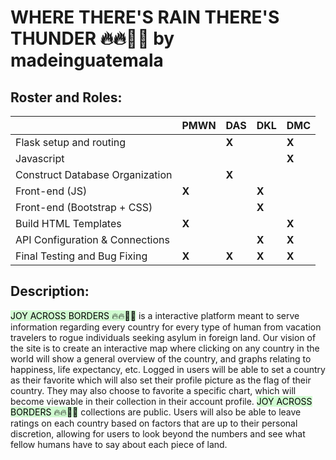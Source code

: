 # WHERE THERE'S RAIN THERE'S THUNDER 🔥🔥😵‍💫 by madeinguatemala


## Roster and Roles:  
|                                        | PMWN       | DAS        |  DKL       | DMC      |
| -------------------------------------- | ---------- | ---------- | ---------- | -------- |
| Flask setup and routing                |            |    **X**   |            |   **X**  |
| Javascript                             |            |            |            |   **X**  |
| Construct Database Organization        |            |    **X**   |            |          |
| Front-end (JS)                         |    **X**   |            |   **X**    |          |
| Front-end (Bootstrap + CSS)            |            |            |   **X**    |          |
| Build HTML Templates                   |    **X**   |            |            |   **X**  |
| API Configuration & Connections        |            |            |   **X**    |   **X**  |
| Final Testing and Bug Fixing           |    **X**   |    **X**   |   **X**    |   **X**  |

## Description:
<mark style="background: #BBFABBA6;">JOY ACROSS BORDERS 🔥🔥😵‍💫</mark> is a interactive platform meant to serve information regarding every country for every type of human from vacation travelers to rogue individuals seeking asylum in foreign land. Our vision of the site is to create an interactive map where clicking on any country in the world will show a general overview of the country, and graphs relating to happiness, life expectancy, etc. Logged in users will be able to set a country as their favorite which will also set their profile picture as the flag of their country. They may also choose to favorite a specific chart, which will become viewable in their collection in their account profile. <mark style="background: #BBFABBA6;">JOY ACROSS BORDERS 🔥🔥😵‍💫</mark>  collections are public. Users will also be able to leave ratings on each country based on factors that are up to their personal discretion, allowing for users to look beyond the numbers and see what fellow humans have to say about each piece of land.
